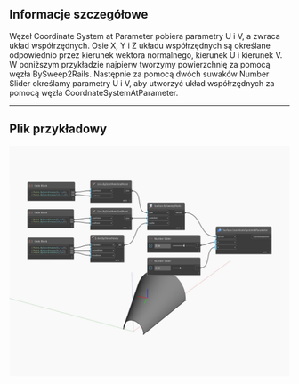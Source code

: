 ## Informacje szczegółowe
Węzeł Coordinate System at Parameter pobiera parametry U i V, a zwraca układ współrzędnych. Osie X, Y i Z układu współrzędnych są określane odpowiednio przez kierunek wektora normalnego, kierunek U i kierunek V. W poniższym przykładzie najpierw tworzymy powierzchnię za pomocą węzła BySweep2Rails. Następnie za pomocą dwóch suwaków Number Slider określamy parametry U i V, aby utworzyć układ współrzędnych za pomocą węzła CoordnateSystemAtParameter.
___
## Plik przykładowy

![CoordinateSystemAtParameter](./Autodesk.DesignScript.Geometry.Surface.CoordinateSystemAtParameter_img.jpg)

